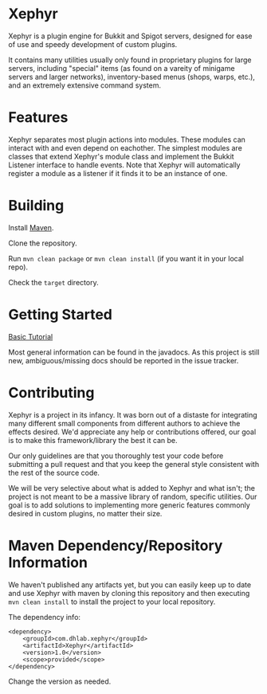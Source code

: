 Xephyr
==
Xephyr is a plugin engine for Bukkit and Spigot servers, designed for ease of use and speedy development of custom plugins.

It contains many utilities usually only found in proprietary plugins for large servers, including "special" items (as found on a vareity of minigame servers and larger networks), inventory-based menus (shops, warps, etc.), and an extremely extensive command system.

Features
==
Xephyr separates most plugin actions into modules. These modules can interact with and even depend on eachother. The simplest modules are classes that extend Xephyr's module class and implement the Bukkit Listener interface to handle events. Note that Xephyr will automatically register a module as a listener if it finds it to be an instance of one.

Building
==
Install [Maven](http://maven.apache.org).

Clone the repository.

Run `mvn clean package` or `mvn clean install` (if you want it in your local repo).

Check the `target` directory.

Getting Started
==
[Basic Tutorial](https://github.com/DHLAB-Development/Xephyr/wiki/Writing-plugins-with-Xephyr)

Most general information can be found in the javadocs. As this project is still new, ambiguous/missing docs should be reported in the issue tracker.

Contributing
==
Xephyr is a project in its infancy. It was born out of a distaste for integrating many different small components from different authors to achieve the effects desired. We'd appreciate any help or contributions offered, our goal is to make this framework/library the best it can be.

Our only guidelines are that you thoroughly test your code before submitting a pull request and that you keep the general style consistent with the rest of the source code.

We will be very selective about what is added to Xephyr and what isn't; the project is not meant to be a massive library of random, specific utilities. Our goal is to add solutions to implementing more generic features commonly desired in custom plugins, no matter their size.

Maven Dependency/Repository Information
==
We haven't published any artifacts yet, but you can easily keep up to date and use Xephyr with maven by cloning this repository and then executing `mvn clean install` to install the project to your local repository.
	
The dependency info:

	<dependency>
		<groupId>com.dhlab.xephyr</groupId>
		<artifactId>Xephyr</artifactId>
		<version>1.0</version>
		<scope>provided</scope>
	</dependency>

Change the version as needed.

